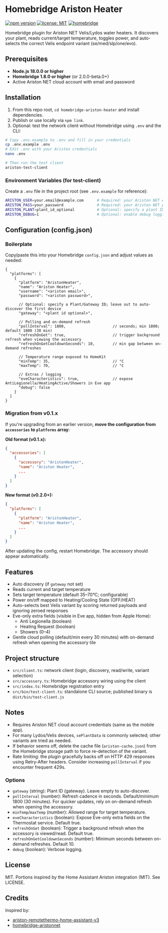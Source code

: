 # Homebridge Ariston Heater

[![npm version](https://img.shields.io/npm/v/homebridge-ariston-heater.svg?logo=npm)](https://www.npmjs.com/package/homebridge-ariston-heater)
[![license: MIT](https://img.shields.io/badge/license-MIT-yellow.svg)](LICENSE)
[![homebridge](https://img.shields.io/badge/homebridge-1.8%2B-blue.svg)](https://github.com/homebridge/homebridge)

Homebridge plugin for Ariston NET Velis/Lydos water heaters. It discovers your plant, reads current/target temperature, toggles power, and auto-selects the correct Velis endpoint variant (se/med/slp/one/evo).

## Prerequisites

- **Node.js 18.0.0 or higher**
- **Homebridge 1.8.0 or higher** (or 2.0.0-beta.0+)
- Active Ariston NET cloud account with email and password

## Installation

1. From this repo root, `cd homebridge-ariston-heater` and install dependencies.
2. Publish or use locally via `npm link`.
3. Optional: test the network client without Homebridge using `.env` and the CLI:

```bash
# Copy .env.example to .env and fill in your credentials
cp .env.example .env
# Edit .env with your Ariston credentials
nano .env

# Then run the test client
ariston-test-client
```

### Environment Variables (for test-client)

Create a `.env` file in the project root (see `.env.example` for reference):

```bash
ARISTON_USER=your.email@example.com      # Required: your Ariston NET email
ARISTON_PASS=your_password               # Required: your Ariston NET password
ARISTON_PLANT=plant_id_optional          # Optional: specify a plant ID; omit to auto-discover
ARISTON_DEBUG=1                          # Optional: enable debug logging
```

## Configuration (config.json)

### Boilerplate

Copy/paste this into your Homebridge `config.json` and adjust values as needed:

```
{
  "platforms": [
    {
      "platform": "AristonHeater",
      "name": "Ariston Heater",
      "username": "<ariston email>",
      "password": "<ariston password>",
      
      // Optional: specify a Plant/Gateway ID; leave out to auto-discover the first device
      "gateway": "<plant id optional>",

      // Polling and on-demand refresh
      "pollInterval": 1800,                     // seconds; min 1800; default 1800 (30 min)
      "refreshOnGet": true,                     // trigger background refresh when viewing the accessory
      "refreshOnGetCooldownSeconds": 10,        // min gap between on-demand refreshes

      // Temperature range exposed to HomeKit
      "minTemp": 35,                            // °C
      "maxTemp": 70,                            // °C

      // Extras / logging
      "eveCharacteristics": true,               // expose AntiLegionella/HeatingActive/Showers in Eve app
      "debug": false
    }
  ]
}
```

### Migration from v0.1.x

If you're upgrading from an earlier version, **move the configuration from `accessories` to `platforms` array**:

**Old format (v0.1.x):**
```json
{
  "accessories": [
    {
      "accessory": "AristonHeater",
      "name": "Ariston Heater",
      ...
    }
  ]
}
```

**New format (v0.2.0+):**
```json
{
  "platforms": [
    {
      "platform": "AristonHeater",
      "name": "Ariston Heater",
      ...
    }
  ]
}
```

After updating the config, restart Homebridge. The accessory should appear automatically.

## Features

- Auto discovery (if `gateway` not set)
- Reads current and target temperature
- Sets target temperature (default 35–70°C; configurable)
- Power on/off mapped to Heating/Cooling State (OFF/HEAT)
- Auto-selects best Velis variant by scoring returned payloads and ignoring zeroed responses
- Eve-only extra fields (visible in Eve app, hidden from Apple Home):
  - Anti Legionella (boolean)
  - Heating Request (boolean)
  - Showers (0–4)
- Gentle cloud polling (default/min every 30 minutes) with on-demand refresh when opening the accessory tile

## Project structure

- `src/client.ts`: network client (login, discovery, read/write, variant selection)
- `src/accessory.ts`: Homebridge accessory wiring using the client
- `src/index.ts`: Homebridge registration entry
- `src/bin/test-client.ts`: standalone CLI source; published binary is `dist/bin/test-client.js`

## Notes

- Requires Ariston NET cloud account credentials (same as the mobile app).
- For many Lydos/Velis devices, `sePlantData` is commonly selected; other variants are tried as needed.
- If behavior seems off, delete the cache file (`ariston-cache.json`) from the Homebridge storage path to force re-detection of the variant.
- Rate limiting: the plugin gracefully backs off on HTTP 429 responses using Retry-After headers. Consider increasing `pollInterval` if you encounter frequent 429s.

### Options

- `gateway` (string): Plant ID (gateway). Leave empty to auto-discover.
- `pollInterval` (number): Refresh cadence in seconds. Default/minimum 1800 (30 minutes). For quicker updates, rely on on-demand refresh when opening the accessory.
- `minTemp`/`maxTemp` (number): Allowed range for target temperature.
- `eveCharacteristics` (boolean): Expose Eve-only extra fields on the Thermostat service. Default true.
- `refreshOnGet` (boolean): Trigger a background refresh when the accessory is viewed/read. Default true.
- `refreshOnGetCooldownSeconds` (number): Minimum seconds between on-demand refreshes. Default 10.
- `debug` (boolean): Verbose logging.

## License

MIT. Portions inspired by the Home Assistant Ariston integration (MIT). See LICENSE.

## Credits

Inspired by:
- [ariston-remotethermo-home-assistant-v3](https://github.com/fustom/ariston-remotethermo-home-assistant-v3)
- [homebridge-aristonnet](https://github.com/fhihung/homebridge-aristonnet)